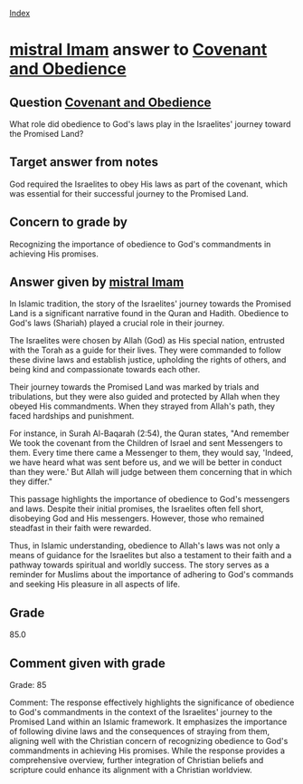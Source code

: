 
[Index](../../index.md)
# [mistral Imam](../../answering_models/mistral_Imam.md) answer to [Covenant and Obedience](../../questions/Covenant_and_Obedience.md)

## Question [Covenant and Obedience](../../questions/Covenant_and_Obedience.md)
What role did obedience to God's laws play in the Israelites' journey toward the Promised Land?

## Target answer from notes
God required the Israelites to obey His laws as part of the covenant, which was essential for their successful journey to the Promised Land.

## Concern to grade by
Recognizing the importance of obedience to God's commandments in achieving His promises.

## Answer given by [mistral Imam](../../answering_models/mistral_Imam.md)
 In Islamic tradition, the story of the Israelites' journey towards the Promised Land is a significant narrative found in the Quran and Hadith. Obedience to God's laws (Shariah) played a crucial role in their journey.

The Israelites were chosen by Allah (God) as His special nation, entrusted with the Torah as a guide for their lives. They were commanded to follow these divine laws and establish justice, upholding the rights of others, and being kind and compassionate towards each other.

Their journey towards the Promised Land was marked by trials and tribulations, but they were also guided and protected by Allah when they obeyed His commandments. When they strayed from Allah's path, they faced hardships and punishment.

For instance, in Surah Al-Baqarah (2:54), the Quran states, "And remember We took the covenant from the Children of Israel and sent Messengers to them. Every time there came a Messenger to them, they would say, 'Indeed, we have heard what was sent before us, and we will be better in conduct than they were.' But Allah will judge between them concerning that in which they differ."

This passage highlights the importance of obedience to God's messengers and laws. Despite their initial promises, the Israelites often fell short, disobeying God and His messengers. However, those who remained steadfast in their faith were rewarded.

Thus, in Islamic understanding, obedience to Allah's laws was not only a means of guidance for the Israelites but also a testament to their faith and a pathway towards spiritual and worldly success. The story serves as a reminder for Muslims about the importance of adhering to God's commands and seeking His pleasure in all aspects of life.

## Grade
85.0

## Comment given with grade
Grade: 85

Comment: The response effectively highlights the significance of obedience to God's commandments in the context of the Israelites' journey to the Promised Land within an Islamic framework. It emphasizes the importance of following divine laws and the consequences of straying from them, aligning well with the Christian concern of recognizing obedience to God's commandments in achieving His promises. While the response provides a comprehensive overview, further integration of Christian beliefs and scripture could enhance its alignment with a Christian worldview.
